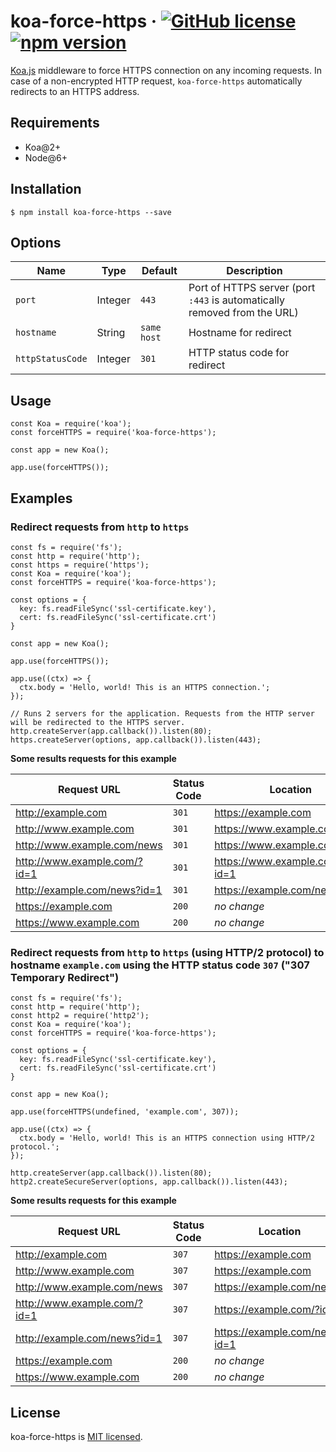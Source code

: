 # koa-force-https &middot; [![GitHub license](https://img.shields.io/badge/license-MIT-blue.svg)](https://github.com/mahovich/koa-force-https/blob/master/LICENSE) [![npm version](https://img.shields.io/npm/v/koa-force-https.svg?style=flat)](https://www.npmjs.com/package/koa-force-https)

[Koa.js](https://koajs.com/) middleware to force HTTPS connection on any incoming requests. In case of a non-encrypted HTTP request, `koa-force-https` automatically redirects to an HTTPS address.

## Requirements
- Koa@2+
- Node@6+

## Installation 
```
$ npm install koa-force-https --save
```

## Options

| Name             | Type    | Default     | Description                                                              |
|------------------|---------|-------------|--------------------------------------------------------------------------|
| `port`           | Integer | `443`       | Port of HTTPS server (port `:443` is automatically removed from the URL) |
| `hostname`       | String  | `same host` | Hostname for redirect                                                    |
| `httpStatusCode` | Integer | `301`       | HTTP status code for redirect                                            |

## Usage
```
const Koa = require('koa');
const forceHTTPS = require('koa-force-https');

const app = new Koa();

app.use(forceHTTPS());
```

## Examples

### Redirect requests from `http` to `https`
```
const fs = require('fs');
const http = require('http');
const https = require('https');
const Koa = require('koa');
const forceHTTPS = require('koa-force-https');

const options = {
  key: fs.readFileSync('ssl-certificate.key'),
  cert: fs.readFileSync('ssl-certificate.crt')
}

const app = new Koa();

app.use(forceHTTPS());

app.use((ctx) => {
  ctx.body = 'Hello, world! This is an HTTPS connection.';
});

// Runs 2 servers for the application. Requests from the HTTP server will be redirected to the HTTPS server.
http.createServer(app.callback()).listen(80);
https.createServer(options, app.callback()).listen(443);
```

**Some results requests for this example**

| Request URL                  | Status Code | Location                      |
|------------------------------|-------------|-------------------------------|
| http://example.com           | `301`       | https://example.com           |
| http://www.example.com       | `301`       | https://www.example.com       |
| http://www.example.com/news  | `301`       | https://www.example.com/news  |
| http://www.example.com/?id=1 | `301`       | https://www.example.com/?id=1 |
| http://example.com/news?id=1 | `301`       | https://example.com/news?id=1 |
| https://example.com          | `200`       | *no change*                   |
| https://www.example.com      | `200`       | *no change*                   |

### Redirect requests from `http` to `https` (using HTTP/2 protocol) to hostname `example.com` using the HTTP status code `307` ("307 Temporary Redirect")
```
const fs = require('fs');
const http = require('http');
const http2 = require('http2');
const Koa = require('koa');
const forceHTTPS = require('koa-force-https');

const options = {
  key: fs.readFileSync('ssl-certificate.key'),
  cert: fs.readFileSync('ssl-certificate.crt')
}

const app = new Koa();

app.use(forceHTTPS(undefined, 'example.com', 307));

app.use((ctx) => {
  ctx.body = 'Hello, world! This is an HTTPS connection using HTTP/2 protocol.';
});

http.createServer(app.callback()).listen(80);
http2.createSecureServer(options, app.callback()).listen(443);
```

**Some results requests for this example**

| Request URL                  | Status Code | Location                      |
|------------------------------|-------------|-------------------------------|
| http://example.com           | `307`       | https://example.com           |
| http://www.example.com       | `307`       | https://example.com           |
| http://www.example.com/news  | `307`       | https://example.com/news      |
| http://www.example.com/?id=1 | `307`       | https://example.com/?id=1     |
| http://example.com/news?id=1 | `307`       | https://example.com/news?id=1 |
| https://example.com          | `200`       | *no change*                   |
| https://www.example.com      | `200`       | *no change*                   |

## License
koa-force-https is [MIT licensed](https://github.com/mahovich/koa-force-https/blob/master/LICENSE).
